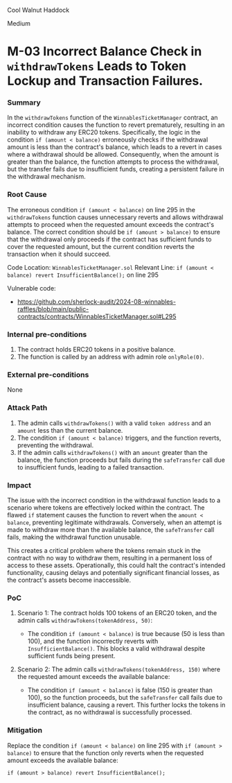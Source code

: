 Cool Walnut Haddock

Medium

# M-03 Incorrect Balance Check in `withdrawTokens` Leads to Token Lockup and Transaction Failures.

### Summary

In the `withdrawTokens` function of the `WinnablesTicketManager` contract, an incorrect condition causes the function to revert prematurely, resulting in an inability to withdraw any ERC20 tokens. Specifically, the logic in the condition `if (amount < balance)` erroneously checks if the withdrawal amount is less than the contract's balance, which leads to a revert in cases where a withdrawal should be allowed. Consequently, when the amount is greater than the balance, the function attempts to process the withdrawal, but the transfer fails due to insufficient funds, creating a persistent failure in the withdrawal mechanism.

### Root Cause

The erroneous condition `if (amount < balance)` on line 295 in the `withdrawTokens` function causes unnecessary reverts and allows withdrawal attempts to proceed when the requested amount exceeds the contract's balance. The correct condition should be `if (amount > balance)` to ensure that the withdrawal only proceeds if the contract has sufficient funds to cover the requested amount, but the current condition reverts the transaction when it should succeed.

Code Location: `WinnablesTicketManager.sol`
Relevant Line: `if (amount < balance) revert InsufficientBalance();` on line 295

Vulnerable code:
* https://github.com/sherlock-audit/2024-08-winnables-raffles/blob/main/public-contracts/contracts/WinnablesTicketManager.sol#L295


### Internal pre-conditions

1. The contract holds ERC20 tokens in a positive balance.
2. The function is called by an address with admin role `onlyRole(0)`.

### External pre-conditions

None

### Attack Path

1. The admin calls `withdrawTokens()` with a valid `token address` and an `amount` less than the current balance.
2. The condition `if (amount < balance)` triggers, and the function reverts, preventing the withdrawal.
3. If the admin calls `withdrawTokens()` with an `amount` greater than the balance, the function proceeds but fails during the `safeTransfer` call due to insufficient funds, leading to a failed transaction.

### Impact

The issue with the incorrect condition in the withdrawal function leads to a scenario where tokens are effectively locked within the contract. The flawed `if` statement causes the function to revert when the `amount < balance`, preventing legitimate withdrawals. Conversely, when an attempt is made to withdraw more than the available balance, the `safeTransfer` call fails, making the withdrawal function unusable.

This creates a critical problem where the tokens remain stuck in the contract with no way to withdraw them, resulting in a permanent loss of access to these assets. Operationally, this could halt the contract's intended functionality, causing delays and potentially significant financial losses, as the contract's assets become inaccessible.

### PoC
1. Scenario 1: The contract holds 100 tokens of an ERC20 token, and the admin calls `withdrawTokens(tokenAddress, 50)`:

    * The condition `if (amount < balance)` is true because (50 is less than 100), and the function incorrectly reverts with `InsufficientBalance()`. This blocks a valid withdrawal despite sufficient funds being present.

2. Scenario 2: The admin calls `withdrawTokens(tokenAddress, 150)` where the requested amount exceeds the available balance:

    * The condition `if (amount < balance)` is false (150 is greater than 100), so the function proceeds, but the `safeTransfer` call fails due to insufficient balance, causing a revert. This further locks the tokens in the contract, as no withdrawal is successfully processed.

### Mitigation

Replace the condition `if (amount < balance)` on line 295 with `if (amount > balance)` to ensure that the function only reverts when the requested amount exceeds the available balance:

```solidity
if (amount > balance) revert InsufficientBalance();
```